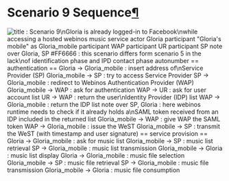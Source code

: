Scenario 9 Sequence[¶](#Scenario-9-Sequence)
============================================

![ title : Scenario 9\\nGloria is already logged-in to Facebook\\nwhile
accessing a hosted webinos music service actor Gloria participant
"Gloria's mobile" as Gloria\_mobile participant WAP participant UR
participant SP note over Gloria, SP \#FF6666 : this scenario differs
form scenario 5 in the lack\\nof identification phase and IPD contact
phase autonumber == authentication == Gloria -\> Gloria\_mobile : insert
address of\\nService Provider (SP) Gloria\_mobile -\> SP : try to access
Service Provider SP -\> Gloria\_mobile : redirect to Webinos
Authentication Provider (WAP) Gloria\_mobile -\> WAP : ask for
authentication WAP -\> UR : ask for user account list UR -\> WAP :
return the user\\nIdentity Provider (IDP) list WAP -\> Gloria\_mobile :
return the IDP list note over SP, Gloria : here webinos runtime needs to
check if it already holds a\\nSAML token received from an IDP included
in the returned list Gloria\_mobile -\> WAP : give WAP the SAML token
WAP -\> Gloria\_mobile : issue the WeST Gloria\_mobile -\> SP : transmit
the WeST (with timestamp and user signature) == service provision ==
Gloria -\> Gloria\_mobile : ask for music list Gloria\_mobile -\> SP :
music list retrieval SP -\> Gloria\_mobile : music list transmission
Gloria\_mobile -\> Gloria : music list display Gloria -\> Gloria\_mobile
: music file selection Gloria\_mobile -\> SP : music file retrieval
SP -\> Gloria\_mobile : music file transmission Gloria\_mobile -\>
Gloria : music file consumption
](http://dev.webinos.org/redmine/wiki_external_filter/filter?index=0&macro=plantuml&name=810332431be9781608e727e23acddafb396f1f09b20287ffa60aa2181dda54db)


